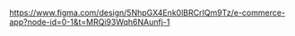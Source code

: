 https://www.figma.com/design/5NhpGX4Enk0lBRCrIQm9Tz/e-commerce-app?node-id=0-1&t=MRQi93Wqh6NAunfj-1
